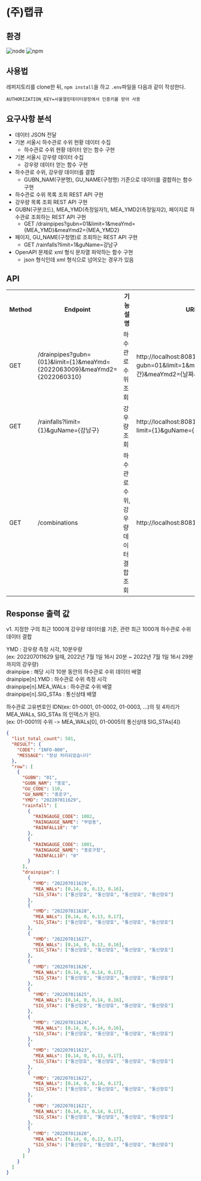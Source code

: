 # (주)랩큐
## 환경
![node](https://img.shields.io/badge/node-v16.15.1-3776AB?&style=plastic&logo=JavaScript&logoColor=white?label=healthinesses)
![npm](https://img.shields.io/badge/npm-v8.13.1-7986cb?&style=plastic&logo=npm&logoColor=white?label=healthinesses)
## 사용법
레퍼지토리를 clone한 뒤, `npm install`을 하고 `.env`파일을 다음과 같이 작성한다.
```
AUTHORIZATION_KEY=서울열린데이터광장에서 인증키를 받아 사용
```
## 요구사항 분석
* 데이터 JSON 전달
* 기본 서울시 하수관로 수위 현황 데이터 수집
  - 하수관로 수위 현황 데이터 얻는 함수 구현
* 기본 서울시 강우량 데이터 수집
  - 강우량 데이터 얻는 함수 구현
* 하수관로 수위, 강우량 데이터를 결합
  - GUBN_NAM(구분명), GU_NAME(구청명) 기준으로 데이터를 결합하는 함수 구현
* 하수관로 수위 목록 조회 REST API 구현
* 강우량 목록 조회 REST API 구현
* GUBN(구분코드), MEA_YMD(측정일자1), MEA_YMD2(측정일자2), 페이지로 하수관로 조회하는 REST API 구현
  - GET /drainpipes?gubn=01&limit=1&meaYmd={MEA_YMD}&meaYmd2={MEA_YMD2}
* 페이지, GU_NAME(구청명)로 조회하는 REST API 구현
  - GET /rainfalls?limit=1&guName=강남구
* OpenAPI 문제로 xml 형식 문자열 파악하는 함수 구현
  - json 형식인데 xml 형식으로 넘어오는 경우가 있음
## API
<table>
<tr>
    <th>Method</th><th>Endpoint</th><th>기 능 설 명</th><th>URL</th>
</tr>
<tr>
    <td>GET</td>
    <td>/drainpipes?gubn={01}&limit={1}&meaYmd={2022063009}&meaYmd2={2022060310}</td>
    <td>하수관로 수위 조회</td>
    <td>http://localhost:8081/api/drainpipes?gubn=01&limit=1&meaYmd={날짜시간}&meaYmd2={날짜시간}</td>
</tr>
<tr>
    <td>GET</td>
    <td>/rainfalls?limit={1}&guName={강남구}</td>
    <td>강우량 조회</td>
    <td>http://localhost:8081/api/rainfalls?limit={1}&guName={강남구}</td>
</tr>
<tr>
    <td>GET</td>
    <td>/combinations</td>
    <td>하수관로 수위, 강우량 데이터 결합 조회</td>
    <td>http://localhost:8081/api/combinations</td>
</tr>
</table>

## Response 출력 값
v1. 지정한 구의 최근 1000개 강우량 데이터를 기준, 관련 최근 1000개 하수관로 수위 데이터 결합

YMD : 강우량 측정 시각, 10분우량  
(ex: 202207011629 일때, 2022년 7월 1일 16시 20분 ~ 2022년 7월 1일 16시 29분까지의 강우량)  
drainpipe : 해당 시각 10분 동안의 하수관로 수위 데이터 배열  
drainpipe[n].YMD : 하수관로 수위 측정 시각  
drainpipe[n].MEA_WALs : 하수관로 수위 배열  
drainpipe[n].SIG_STAs : 통신상태 배열  

하수관로 고유번호인 IDN(ex: 01-0001, 01-0002, 01-0003, ...)의 뒷 4자리가
MEA_WALs, SIG_STAs 의 인덱스가 된다.  
(ex: 01-0001의 수위 -> MEA_WALs[0], 01-0005의 통신상태 SIG_STAs[4])

```json
{
  "list_total_count": 501,
  "RESULT": {
    "CODE": "INFO-000",
    "MESSAGE": "정상 처리되었습니다"
  },
  "row": [
    {
      "GUBN": "01",
      "GUBN_NAM": "종로",
      "GU_CODE": 110,
      "GU_NAME": "종로구",
      "YMD": "202207011629",
      "rainfall": [
        {
          "RAINGAUGE_CODE": 1002,
          "RAINGAUGE_NAME": "부암동",
          "RAINFALL10": "0"
        },
        {
          "RAINGAUGE_CODE": 1001,
          "RAINGAUGE_NAME": "종로구청",
          "RAINFALL10": "0"
        }
      ],
      "drainpipe": [
        {
          "YMD": "202207011629",
          "MEA_WALs": [0.14, 0, 0.13, 0.16],
          "SIG_STAs": ["통신양호", "통신양호", "통신양호", "통신양호"]
        },
        {
          "YMD": "202207011628",
          "MEA_WALs": [0.14, 0, 0.13, 0.17],
          "SIG_STAs": ["통신양호", "통신양호", "통신양호", "통신양호"]
        },
        {
          "YMD": "202207011627",
          "MEA_WALs": [0.14, 0, 0.13, 0.16],
          "SIG_STAs": ["통신양호", "통신양호", "통신양호", "통신양호"]
        },
        {
          "YMD": "202207011626",
          "MEA_WALs": [0.14, 0, 0.14, 0.17],
          "SIG_STAs": ["통신양호", "통신양호", "통신양호", "통신양호"]
        },
        {
          "YMD": "202207011625",
          "MEA_WALs": [0.14, 0, 0.14, 0.16],
          "SIG_STAs": ["통신양호", "통신양호", "통신양호", "통신양호"]
        },
        {
          "YMD": "202207011624",
          "MEA_WALs": [0.14, 0, 0.14, 0.16],
          "SIG_STAs": ["통신양호", "통신양호", "통신양호", "통신양호"]
        },
        {
          "YMD": "202207011623",
          "MEA_WALs": [0.14, 0, 0.13, 0.17],
          "SIG_STAs": ["통신양호", "통신양호", "통신양호", "통신양호"]
        },
        {
          "YMD": "202207011622",
          "MEA_WALs": [0.14, 0, 0.14, 0.17],
          "SIG_STAs": ["통신양호", "통신양호", "통신양호", "통신양호"]
        },
        {
          "YMD": "202207011621",
          "MEA_WALs": [0.14, 0, 0.14, 0.17],
          "SIG_STAs": ["통신양호", "통신양호", "통신양호", "통신양호"]
        },
        {
          "YMD": "202207011620",
          "MEA_WALs": [0.14, 0, 0.13, 0.17],
          "SIG_STAs": ["통신양호", "통신양호", "통신양호", "통신양호"]
        }
      ]
    }
  ]
}
```

